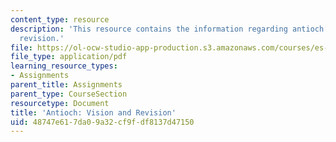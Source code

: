 ```yaml
---
content_type: resource
description: 'This resource contains the information regarding antioch: vision and
  revision.'
file: https://ol-ocw-studio-app-production.s3.amazonaws.com/courses/es-291-learning-seminar-experiments-in-education-spring-2003/48747e617da09a32cf9fdf8137d47150_MITES_291S03_4a_antioch.pdf
file_type: application/pdf
learning_resource_types:
- Assignments
parent_title: Assignments
parent_type: CourseSection
resourcetype: Document
title: 'Antioch: Vision and Revision'
uid: 48747e61-7da0-9a32-cf9f-df8137d47150
---
```

